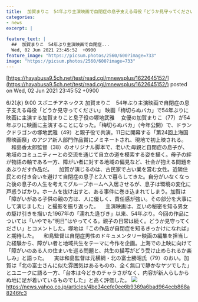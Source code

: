 ```yaml
---
title:  加賀まりこ　54年ぶり主演映画で自閉症の息子支える母役「どうか見守ってください」  
categories:
- news
excerpt: |
  
feature_text: |
  ##  加賀まりこ　54年ぶり主演映画で自閉症...
  Wed, 02 Jun 2021 23:45:52  +0900
feature_image: "https://picsum.photos/2560/600?image=733"
image: "https://picsum.photos/2560/600?image=733"
---
```


[https://hayabusa9.5ch.net/test/read.cgi/mnewsplus/1622645152/](https://hayabusa9.5ch.net/test/read.cgi/mnewsplus/1622645152/)
posted on Wed, 02 Jun 2021 23:45:52  +0900

<!--more-->

6/2(水) 9:00 スポニチアネックス 加賀まりこ　54年ぶり主演映画で自閉症の息子支える母役「どうか見守ってください」 映画「梅切らぬバカ」で54年ぶりに映画に主演する加賀まりこと息子役の塚地武雅 　女優の加賀まりこ（77）が54年ぶりに映画に主演することになった。「梅切らぬバカ」（今年公開）で、ドランクドラゴンの塚地武雅（49）と親子役で共演。11日に開幕する「第24回上海国際映画祭」のアジア新人部門作品賞にノミネートされ、現地で初上映される。 　和島香太郎監督（38）のオリジナル脚本で、老いた母親と自閉症の息子が、地域のコミュニティーとの交流を通じて自立の道を模索する姿を描く。母子の絆が物語の軸である一方、障がい者に対する地域の偏見など、社会が抱える問題をあぶりだす作品だ。 　加賀が演じるのは、古民家で占い業を営む女性。近隣住民との付き合いを避けて自閉症の息子と2人で暮らしてきた。自分がいなくなった後の息子の人生を考えてグループホームへ入居させるが、息子は環境の変化に戸惑うばかり。ホームを抜け出すと、ある事件に巻き込まれてしまう。加賀は「障がいがある子供の親の方は、人に優しく、責任感が強い。その部分を大事にして演じました」と撮影を振り返った。 　主演映画は、互いの秘密を知る男女の駆け引きを描いた1967年の「濡れた逢びき」以来、54年ぶり。今回の作品については「いやでも“明日”はやってくる。親子の日常は続く。どうか見守ってください」とコメントした。塚地は「この作品が自閉症を知るきっかけになれば」と期待した。 　和島監督は自閉症男性のドキュメンタリー映画の編集を担当した経験から、障がい者と地域共生をテーマに今作を企画。上海での上映に向けて「障がいのある人の住まいを巡る問題と、共生の描写がどう受け止められるか楽しみ」と語った。 　実は和島監督は元横綱・北の富士勝昭氏（79）のおい。加賀は「北の富士さんに似た雰囲気はあるものの、全く無口で静かなヤツでした」とユニークに語る一方、「台本は今どきのチャラさがなく、内容が新人らしからぬ地に足が着いているものでした」と高く評価した。 ![](https://amd-pctr.c.yimg.jp/r/iwiz-amd/20210602-00000101-spnannex-000-5-view.jpg) https://news.yahoo.co.jp/articles/4be34cefe0ee6b9369a6bad964ecb868a8246fc3

